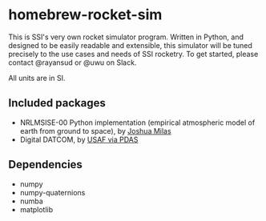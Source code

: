 # homebrew-rocket-sim
This is SSI's very own rocket simulator program. Written in Python, and designed to be easily readable and extensible, this simulator will be tuned precisely to the use cases and needs of SSI rocketry. 
To get started, please contact @rayansud or @uwu on Slack.

All units are in SI.

## Included packages
* NRLMSISE-00 Python implementation (empirical atmospheric model of earth from ground to space), by [Joshua Milas](https://github.com/DeepHorizons/Python-NRLMSISE-00)
* Digital DATCOM, by [USAF via PDAS](http://www.pdas.com/datcomdownload.html)

## Dependencies
* numpy
* numpy-quaternions
* numba
* matplotlib

